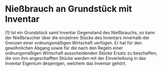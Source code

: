 # Nießbrauch an Grundstück mit Inventar

(1) Ist ein Grundstück samt Inventar Gegenstand des Nießbrauchs, so kann der Nießbraucher über die einzelnen Stücke des Inventars innerhalb der Grenzen einer ordnungsmäßigen Wirtschaft verfügen. Er hat für den gewöhnlichen Abgang sowie für die nach den Regeln einer ordnungsmäßigen Wirtschaft ausscheidenden Stücke Ersatz zu beschaffen; die von ihm angeschafften Stücke werden mit der Einverleibung in das Inventar Eigentum desjenigen, welchem das Inventar gehört.